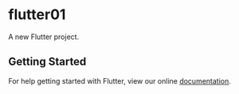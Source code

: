 # flutter01

A new Flutter project.

## Getting Started

For help getting started with Flutter, view our online
[documentation](https://flutter.io/).
